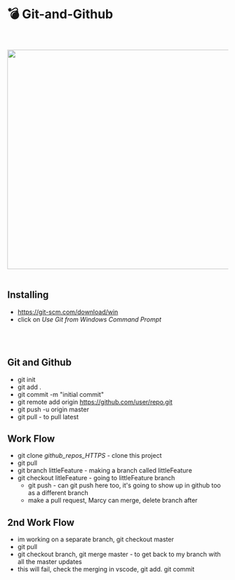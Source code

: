 # 💣 Git-and-Github
<br>
<br>
<img src="https://github.githubassets.com/images/modules/open_graph/github-mark.png" width="900px" height="500px"/>
<br>
<br>

## Installing

- https://git-scm.com/download/win
- click on <em>Use Git from Windows Command Prompt</em>

<br>
<br>

## Git and Github 

- git init
- git add . 
- git commit -m "initial commit"
- git remote add origin https://github.com/user/repo.git
- git push -u origin master
- git pull - to pull latest


## Work Flow

- git clone <em>github_repos_HTTPS</em>  - clone this project
- git pull 
- git branch littleFeature - making a branch called littleFeature 
- git checkout litleFeature - going to littleFeature branch
  - git push - can git push here too,  it's going to show up in github too as a different branch
  - make a pull request, Marcy can merge, delete branch after 
 
 ## 2nd Work Flow
 
 - im working on a separate branch, git checkout master
 - git pull
 - git checkout branch, git merge master - to get back to my branch with all the master updates
 - this will fail, check the merging in vscode, git add. git commit 


